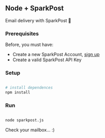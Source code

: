 ## Node + SparkPost

Email delivery with SparkPost 🚀

### Prerequisites
Before, you must have:

* Create a new SparkPost Account, [sign up](https://app.sparkpost.com/join)
* Create a valid SparkPost API Key

### Setup

``` bash

# install dependences
npm install

```

### Run

``` bash

node sparkpost.js

```

Check your mailbox... :)
